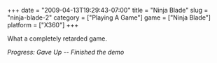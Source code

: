 +++
date = "2009-04-13T19:29:43-07:00"
title = "Ninja Blade"
slug = "ninja-blade-2"
category = ["Playing A Game"]
game = ["Ninja Blade"]
platform = ["X360"]
+++

What a completely retarded game.

<i>Progress: Gave Up -- Finished the demo</i>